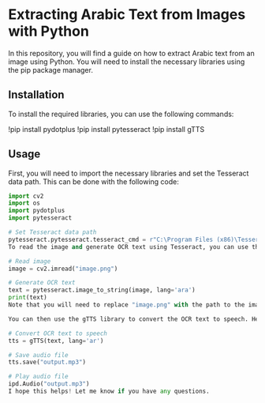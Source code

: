 # Extracting Arabic Text from Images with Python

In this repository, you will find a guide on how to extract Arabic text from an image using Python. You will need to install the necessary libraries using the pip package manager.

## Installation

To install the required libraries, you can use the following commands:

!pip install pydotplus
!pip install pytesseract
!pip install gTTS


## Usage

First, you will need to import the necessary libraries and set the Tesseract data path. This can be done with the following code:

```python
import cv2
import os
import pydotplus
import pytesseract

# Set Tesseract data path
pytesseract.pytesseract.tesseract_cmd = r"C:\Program Files (x86)\Tesseract-OCR\tesseract.exe"
To read the image and generate OCR text using Tesseract, you can use the following code:

# Read image
image = cv2.imread("image.png")

# Generate OCR text
text = pytesseract.image_to_string(image, lang='ara')
print(text)
Note that you will need to replace "image.png" with the path to the image file on your computer.

You can then use the gTTS library to convert the OCR text to speech. Here is an example of how to do this:

# Convert OCR text to speech
tts = gTTS(text, lang='ar')

# Save audio file
tts.save("output.mp3")

# Play audio file
ipd.Audio("output.mp3")
I hope this helps! Let me know if you have any questions.

